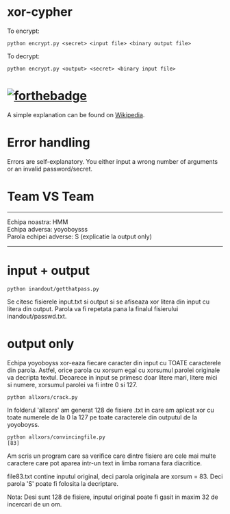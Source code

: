 # xor-cypher
To encrypt:
```
python encrypt.py <secret> <input file> <binary output file>
```

To decrypt:
```
python encrypt.py <output> <secret> <binary input file>
```

# [![forthebadge](https://forthebadge.com/images/badges/it-works-why.svg)](https://forthebadge.com)

A simple explanation can be found on [Wikipedia](https://en.wikipedia.org/wiki/XOR_cipher).

# Error handling
Errors are self-explanatory. You either input a wrong number of arguments or an invalid password/secret.

# Team VS Team

---

Echipa noastra: HMM <br>
Echipa adversa: yoyoboysss <br>
Parola echipei adverse: S (explicatie la output only)

---

# input + output
```
python inandout/getthatpass.py
```
Se citesc fisierele input.txt si output si se afiseaza xor litera din input cu litera din output. Parola va fi repetata pana la finalul fisierului inandout/passwd.txt.


# output only
Echipa yoyoboyss xor-eaza fiecare caracter din input cu TOATE caracterele din parola. Astfel, orice parola cu xorsum egal cu xorsumul parolei originale va decripta textul. Deoarece in input se primesc doar litere mari, litere mici si numere, xorsumul parolei va fi intre 0 si 127. 

```
python allxors/crack.py
```

In folderul 'allxors' am generat 128 de fisiere .txt in care am aplicat xor cu toate numerele de la 0 la 127 pe toate caracterele din outputul de la yoyoboyss. 

```
python allxors/convincingfile.py
[83]
```
Am scris un program care sa verifice care dintre fisiere are cele mai multe caractere care pot aparea intr-un text in limba romana fara diacritice.

file83.txt contine inputul original, deci parola originala are xorsum = 83. Deci parola 'S' poate fi folosita la decriptare.

Nota: Desi sunt 128 de fisiere, inputul original poate fi gasit in maxim 32 de incercari de un om.
